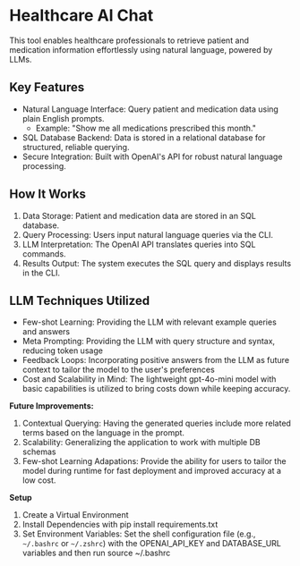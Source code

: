 # Healthcare AI Chat

This tool enables healthcare professionals to retrieve patient and medication information effortlessly using natural language, powered by LLMs.

## Key Features

- Natural Language Interface: Query patient and medication data using plain English prompts.
  - Example: "Show me all medications prescribed this month."
- SQL Database Backend: Data is stored in a relational database for structured, reliable querying.
- Secure Integration: Built with OpenAI's API for robust natural language processing.

## How It Works

1. Data Storage: Patient and medication data are stored in an SQL database.
2. Query Processing: Users input natural language queries via the CLI.
3. LLM Interpretation: The OpenAI API translates queries into SQL commands.
4. Results Output: The system executes the SQL query and displays results in the CLI.


## LLM Techniques Utilized

- Few-shot Learning: Providing the LLM with relevant example queries and answers
- Meta Prompting: Providing the LLM with query structure and syntax, reducing token usage
- Feedback Loops: Incorporating positive answers from the LLM as future context to tailor the model to the user's preferences
- Cost and Scalability in Mind: The lightweight gpt-4o-mini model with basic capabilities is utilized to bring costs down while keeping accuracy.

**Future Improvements:**
1. Contextual Querying: Having the generated queries include more related terms based on the language in the prompt.
2. Scalability: Generalizing the application to work with multiple DB schemas
3. Few-shot Learning Adapations: Provide the ability for users to tailor the model during runtime for fast deployment and improved accuracy at a low cost.

   

**Setup**

1. Create a Virtual Environment
2. Install Dependencies with pip install requirements.txt
3. Set Environment Variables:
   Set the shell configuration file (e.g., `~/.bashrc` or `~/.zshrc`)
   with the OPENAI_API_KEY and DATABASE_URL variables and then run source ~/.bashrc


